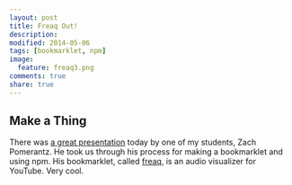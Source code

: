 ```yaml
---
layout: post
title: Freaq Out!
description: 
modified: 2014-05-06
tags: [bookmarklet, npm]
image:
  feature: freaq3.png
comments: true
share: true
---
```


## Make a Thing
There was [a great presentation](https://draftin.com/documents/329520?mode=presentation&token=YfQRjZOYZz3vSaElvGAzm3oCZnD6MxOdcd143D5rH0ARfB4h25xcygLeIbfBkCilI2BBMXrjIP3gfyShnCgS518#0) today by one of my students, Zach Pomerantz.  He took us through his process for making a bookmarklet and using npm.  His bookmarklet, called [freaq](http://www.freaq.io/), is an audio visualizer for YouTube.  Very cool.   

